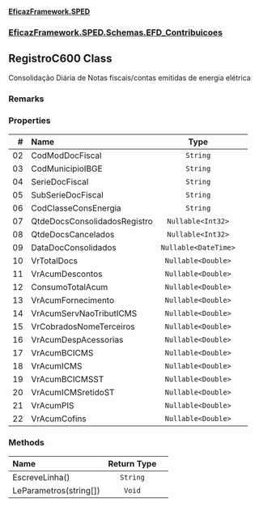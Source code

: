 #### [EficazFramework.SPED](EficazFrameworkSPED.md 'EficazFramework SPED')
### [EficazFramework.SPED.Schemas.EFD_Contribuicoes](EficazFramework.SPED.Schemas.EFD_Contribuicoes.md 'EficazFramework.SPED.Schemas.EFD_Contribuicoes')

## RegistroC600 Class

Consolidação Diária de Notas fiscais/contas emitidas de energia elétrica

### Remarks
### Properties

| # | Name | Type | |
| ---: | :--- | :---: | :--- |
| 02 | CodModDocFiscal | `String` |  |
| 03 | CodMunicipioIBGE | `String` |  |
| 04 | SerieDocFiscal | `String` |  |
| 05 | SubSerieDocFiscal | `String` |  |
| 06 | CodClasseConsEnergia | `String` |  |
| 07 | QtdeDocsConsolidadosRegistro | `Nullable<Int32>` |  |
| 08 | QtdeDocsCancelados | `Nullable<Int32>` |  |
| 09 | DataDocConsolidados | `Nullable<DateTime>` |  |
| 10 | VrTotalDocs | `Nullable<Double>` |  |
| 11 | VrAcumDescontos | `Nullable<Double>` |  |
| 12 | ConsumoTotalAcum | `Nullable<Double>` |  |
| 13 | VrAcumFornecimento | `Nullable<Double>` |  |
| 14 | VrAcumServNaoTributICMS | `Nullable<Double>` |  |
| 15 | VrCobradosNomeTerceiros | `Nullable<Double>` |  |
| 16 | VrAcumDespAcessorias | `Nullable<Double>` |  |
| 17 | VrAcumBCICMS | `Nullable<Double>` |  |
| 18 | VrAcumICMS | `Nullable<Double>` |  |
| 19 | VrAcumBCICMSST | `Nullable<Double>` |  |
| 20 | VrAcumICMSretidoST | `Nullable<Double>` |  |
| 21 | VrAcumPIS | `Nullable<Double>` |  |
| 22 | VrAcumCofins | `Nullable<Double>` |  |
### Methods

| Name | Return Type | |
| :--- | :---: | :--- |
| EscreveLinha() | `String` |  |
| LeParametros(string[]) | `Void` |  |
